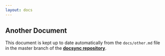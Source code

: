 ```yaml
---
layout: docs
---
```



## Another Document

This document is kept up to date automatically from the `docs/other.md`
file in the master branch of the [**docsync repository**][1].

[1]: http://github.com/CoryG89/docsync